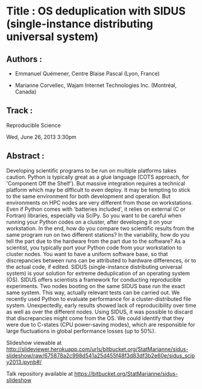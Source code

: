 Title : OS deduplication with SIDUS (single-instance distributing universal system)
=====================


Authors : 
----------

- Emmanuel Quémener, Centre Blaise Pascal (Lyon, France)

- Marianne Corvellec, Wajam Internet Technologies Inc. (Montréal, Canada)


Track : 
-------

Reproducible Science

Wed, June 26, 2013
3:30pm


Abstract : 
----------

Developing scientific programs to be run on multiple platforms takes caution.
Python is typically great as a glue language (COTS approach, for 'Component
Off the Shelf'). But massive integration requires a technical platform which
may be difficult to even deploy. It may be tempting to stick to the same
environment for both development and operation. But environments on HPC nodes
are very different from those on workstations. Even if Python comes with
'batteries included', it relies on external (C or Fortran) libraries,
especially via SciPy. So you want to be careful when running your Python codes
on a cluster, after developing it on your workstation. In the end, how do you
compare two scientific results from the same program run on two different
stations? In the variability, how do you tell the part due to the hardware
from the part due to the software? As a scientist, you typically port your
Python code from your workstation to cluster nodes. You want to have a uniform
software base, so that discrepancies between runs can be attributed to
hardware differences, or to the actual code, if edited. SIDUS (single-instance
distributing universal system) is your solution for extreme deduplication of
an operating system (OS). SIDUS offers scientists a framework for conducting
reproducible experiments. Two nodes booting on the same SIDUS base run the
exact same system. This way, actually relevant tests can be carried out. We
recently used Python to evaluate performance for a cluster-distributed file
system. Unexpectedly, early results showed lack of reproducibility over time
as well as over the different nodes. Using SIDUS, it was possible to discard
that discrepancies might come from the OS. We could identify that they were due
to C-states (CPU power-saving modes), which are responsible for large
fluctuations in global performance losses (up to 50%).


Slideshow viewable at http://slideviewer.herokuapp.com/urls/bitbucket.org/StatMarianne/sidus-slideshow/raw/675878a2c998d541a25d455f48f3d83df3b2e60e/sidus_scipy2013.ipynb#/

Talk repository available at https://bitbucket.org/StatMarianne/sidus-slideshow
